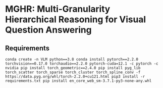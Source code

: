 #  MGHR: Multi-Granularity Hierarchical Reasoning for Visual Question Answering

## Requirements
`conda create -n VLM python==3.8
conda install pytorch==2.2.0 torchvision==0.17.0 torchaudio==2.2.0 pytorch-cuda=12.1 -c pytorch -c nvidia
pip install torch_geometric==2.4.0
pip install pyg_lib torch_scatter torch_sparse torch_cluster torch_spline_conv -f https://data.pyg.org/whl/torch-2.2.0+cu121.html
pip3 install -r requirements.txt
pip install en_core_web_sm-3.7.1-py3-none-any.whl`
